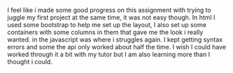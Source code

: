 I feel like i made some good progress on this assignment with trying to juggle my first project at the same time, it was not easy though. In html I used some bootstrap to help me set up the layout, I also set up some containers with some columns in them that gave me the look i really wanted. in the javascript was where i struggles again. I kept getting syntax errors and some the api only worked about half the time. I wish I could have worked through it a bit with my tutor but I am also learning more than I thought i could.